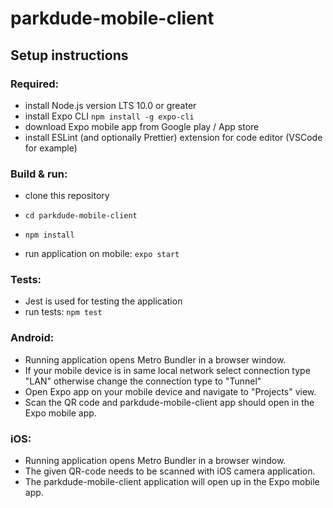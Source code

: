 # parkdude-mobile-client

## Setup instructions

### Required:
- install Node.js version LTS 10.0 or greater
- install Expo CLI ```npm install -g expo-cli```
- download Expo mobile app from Google play / App store
- install ESLint (and optionally Prettier) extension for code editor (VSCode for example)

### Build & run:
- clone this repository
- ```cd parkdude-mobile-client```
- ```npm install```

- run application on mobile: ```expo start```

### Tests:
- Jest is used for testing the application
- run tests: ```npm test```

### Android:
- Running application opens Metro Bundler in a browser window.
- If your mobile device is in same local network select connection type "LAN" otherwise change the connection type to "Tunnel"
- Open Expo app on your mobile device and navigate to "Projects" view.
- Scan the QR code and parkdude-mobile-client app should open in the Expo mobile app.

### iOS:
- Running application opens Metro Bundler in a browser window. 
- The given QR-code needs to be scanned with iOS camera application. 
- The parkdude-mobile-client application will open up in the Expo mobile app.



